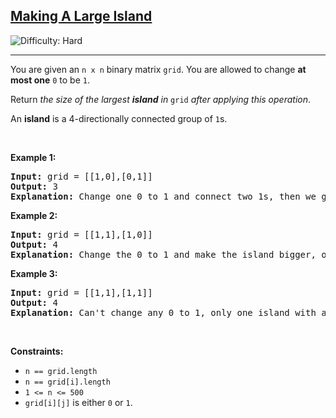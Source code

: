 <h2><a href="https://leetcode.com/problems/making-a-large-island">Making A Large Island</a></h2> <img src='https://img.shields.io/badge/Difficulty-Hard-red' alt='Difficulty: Hard' /><hr><p>You are given an <code>n x n</code> binary matrix <code>grid</code>. You are allowed to change <strong>at most one</strong> <code>0</code> to be <code>1</code>.</p>

<p>Return <em>the size of the largest <strong>island</strong> in</em> <code>grid</code> <em>after applying this operation</em>.</p>

<p>An <strong>island</strong> is a 4-directionally connected group of <code>1</code>s.</p>

<p>&nbsp;</p>
<p><strong class="example">Example 1:</strong></p>

<pre>
<strong>Input:</strong> grid = [[1,0],[0,1]]
<strong>Output:</strong> 3
<strong>Explanation:</strong> Change one 0 to 1 and connect two 1s, then we get an island with area = 3.
</pre>

<p><strong class="example">Example 2:</strong></p>

<pre>
<strong>Input:</strong> grid = [[1,1],[1,0]]
<strong>Output:</strong> 4
<strong>Explanation: </strong>Change the 0 to 1 and make the island bigger, only one island with area = 4.</pre>

<p><strong class="example">Example 3:</strong></p>

<pre>
<strong>Input:</strong> grid = [[1,1],[1,1]]
<strong>Output:</strong> 4
<strong>Explanation:</strong> Can&#39;t change any 0 to 1, only one island with area = 4.
</pre>

<p>&nbsp;</p>
<p><strong>Constraints:</strong></p>

<ul>
	<li><code>n == grid.length</code></li>
	<li><code>n == grid[i].length</code></li>
	<li><code>1 &lt;= n &lt;= 500</code></li>
	<li><code>grid[i][j]</code> is either <code>0</code> or <code>1</code>.</li>
</ul>
